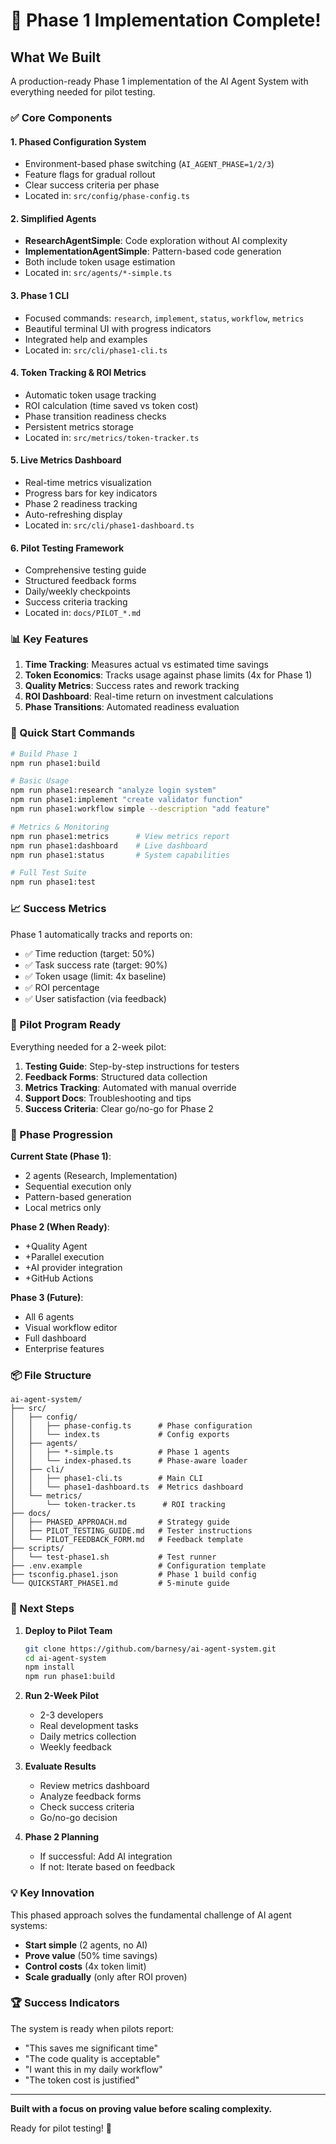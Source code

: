 # 🎉 Phase 1 Implementation Complete!

## What We Built

A production-ready Phase 1 implementation of the AI Agent System with everything needed for pilot testing.

### ✅ Core Components

#### 1. **Phased Configuration System**
- Environment-based phase switching (`AI_AGENT_PHASE=1/2/3`)
- Feature flags for gradual rollout
- Clear success criteria per phase
- Located in: `src/config/phase-config.ts`

#### 2. **Simplified Agents**
- **ResearchAgentSimple**: Code exploration without AI complexity
- **ImplementationAgentSimple**: Pattern-based code generation
- Both include token usage estimation
- Located in: `src/agents/*-simple.ts`

#### 3. **Phase 1 CLI**
- Focused commands: `research`, `implement`, `status`, `workflow`, `metrics`
- Beautiful terminal UI with progress indicators
- Integrated help and examples
- Located in: `src/cli/phase1-cli.ts`

#### 4. **Token Tracking & ROI Metrics**
- Automatic token usage tracking
- ROI calculation (time saved vs token cost)
- Phase transition readiness checks
- Persistent metrics storage
- Located in: `src/metrics/token-tracker.ts`

#### 5. **Live Metrics Dashboard**
- Real-time metrics visualization
- Progress bars for key indicators
- Phase 2 readiness tracking
- Auto-refreshing display
- Located in: `src/cli/phase1-dashboard.ts`

#### 6. **Pilot Testing Framework**
- Comprehensive testing guide
- Structured feedback forms
- Daily/weekly checkpoints
- Success criteria tracking
- Located in: `docs/PILOT_*.md`

### 📊 Key Features

1. **Time Tracking**: Measures actual vs estimated time savings
2. **Token Economics**: Tracks usage against phase limits (4x for Phase 1)
3. **Quality Metrics**: Success rates and rework tracking
4. **ROI Dashboard**: Real-time return on investment calculations
5. **Phase Transitions**: Automated readiness evaluation

### 🚀 Quick Start Commands

```bash
# Build Phase 1
npm run phase1:build

# Basic Usage
npm run phase1:research "analyze login system"
npm run phase1:implement "create validator function"
npm run phase1:workflow simple --description "add feature"

# Metrics & Monitoring
npm run phase1:metrics      # View metrics report
npm run phase1:dashboard    # Live dashboard
npm run phase1:status       # System capabilities

# Full Test Suite
npm run phase1:test
```

### 📈 Success Metrics

Phase 1 automatically tracks and reports on:
- ✅ Time reduction (target: 50%)
- ✅ Task success rate (target: 90%)
- ✅ Token usage (limit: 4x baseline)
- ✅ ROI percentage
- ✅ User satisfaction (via feedback)

### 🧪 Pilot Program Ready

Everything needed for a 2-week pilot:
1. **Testing Guide**: Step-by-step instructions for testers
2. **Feedback Forms**: Structured data collection
3. **Metrics Tracking**: Automated with manual override
4. **Support Docs**: Troubleshooting and tips
5. **Success Criteria**: Clear go/no-go for Phase 2

### 🔄 Phase Progression

**Current State (Phase 1)**:
- 2 agents (Research, Implementation)
- Sequential execution only
- Pattern-based generation
- Local metrics only

**Phase 2 (When Ready)**:
- +Quality Agent
- +Parallel execution
- +AI provider integration
- +GitHub Actions

**Phase 3 (Future)**:
- All 6 agents
- Visual workflow editor
- Full dashboard
- Enterprise features

### 📦 File Structure

```
ai-agent-system/
├── src/
│   ├── config/
│   │   ├── phase-config.ts      # Phase configuration
│   │   └── index.ts             # Config exports
│   ├── agents/
│   │   ├── *-simple.ts          # Phase 1 agents
│   │   └── index-phased.ts      # Phase-aware loader
│   ├── cli/
│   │   ├── phase1-cli.ts        # Main CLI
│   │   └── phase1-dashboard.ts  # Metrics dashboard
│   └── metrics/
│       └── token-tracker.ts      # ROI tracking
├── docs/
│   ├── PHASED_APPROACH.md       # Strategy guide
│   ├── PILOT_TESTING_GUIDE.md   # Tester instructions
│   └── PILOT_FEEDBACK_FORM.md   # Feedback template
├── scripts/
│   └── test-phase1.sh           # Test runner
├── .env.example                 # Configuration template
├── tsconfig.phase1.json         # Phase 1 build config
└── QUICKSTART_PHASE1.md         # 5-minute guide
```

### 🎯 Next Steps

1. **Deploy to Pilot Team**
   ```bash
   git clone https://github.com/barnesy/ai-agent-system.git
   cd ai-agent-system
   npm install
   npm run phase1:build
   ```

2. **Run 2-Week Pilot**
   - 2-3 developers
   - Real development tasks
   - Daily metrics collection
   - Weekly feedback

3. **Evaluate Results**
   - Review metrics dashboard
   - Analyze feedback forms
   - Check success criteria
   - Go/no-go decision

4. **Phase 2 Planning**
   - If successful: Add AI integration
   - If not: Iterate based on feedback

### 💡 Key Innovation

This phased approach solves the fundamental challenge of AI agent systems:
- **Start simple** (2 agents, no AI)
- **Prove value** (50% time savings)
- **Control costs** (4x token limit)
- **Scale gradually** (only after ROI proven)

### 🏆 Success Indicators

The system is ready when pilots report:
- "This saves me significant time"
- "The code quality is acceptable"
- "I want this in my daily workflow"
- "The token cost is justified"

---

**Built with a focus on proving value before scaling complexity.**

Ready for pilot testing! 🚀